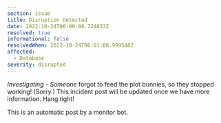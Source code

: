 ```yaml
---
section: issue
title: Disruption Detected
date: 2022-10-24T06:00:08.724833Z
resolved: true
informational: false
resolvedWhen: 2022-10-24T06:01:08.999540Z
affected:
  - Database
severity: disrupted
---
```

*Investigating* - _Someone_ forgot to feed the plot bunnies, so they stopped working! (Sorry.) This incident post will be updated once we have more information. Hang tight!

This is an automatic post by a monitor bot.
        